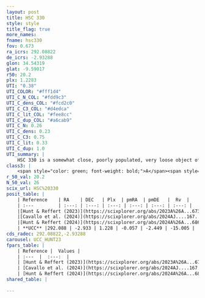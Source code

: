 ```yaml
---
layout: post
title: HSC 330
style: style
title_flag: true
more_names: 
fname: hsc330
fov: 0.673
ra_icrs: 292.08822
de_icrs: -2.93288
glon: 34.54319
glat: -9.59017
r50: 20.2
plx: 1.2283
UTI: "0.38"
UTI_COLOR: "#fff1d4"
UTI_C_N_COL: "#fdd9c3"
UTI_C_dens_COL: "#fcd2c0"
UTI_C_C3_COL: "#d4edca"
UTI_C_lit_COL: "#fee8cc"
UTI_C_dup_COL: "#a6cab9"
UTI_C_N: 0.26
UTI_C_dens: 0.23
UTI_C_C3: 0.75
UTI_C_lit: 0.33
UTI_C_dup: 1.0
UTI_summary: |
    HSC 330 is a somewhat close, poorly populated, very loose object of high C3 quality. It was recently reported in the literature.
class3: |
    <span style="color: green; font-weight: bold;">A</span><span style="color: #FFC300; font-weight: bold;">B</span>
r_50_val: 20.2
N_50_val: 26
scix_url: HSC%20330
posit_table: |
    | Reference    | RA    | DEC   | Plx  | pmRA  | pmDE   |  Rv  |
    | :---         | :---: | :---: | :---: | :---: | :---: | :---: |
    |[Hunt & Reffert (2023)](https://scixplorer.org/abs/2023A%26A...673A.114H) | 292.28 | -3.079 | 1.229 | -0.089 | -2.462 | -23.266 |
    |[Cavallo et al. (2024)](https://scixplorer.org/abs/2024AJ....167...12C) | 292.096 | -2.915 | 1.229 | -- | -- | -- |
    |[Hunt & Reffert (2024)](https://scixplorer.org/abs/2024A%26A...686A..42H) | 292.28 | -3.079 | 1.229 | -0.089 | -2.462 | -23.266 |
    | **UCC** |292.088 | -2.933 | 1.228 | -0.057 | -2.449 | -15.005 | 
cds_radec: 292.08822,-2.93288
carousel: UCC_HUNT23
fpars_table: |
    | Reference |  Values |
    | :---  |  :---:  |
    | [Hunt & Reffert (2023)](https://scixplorer.org/abs/2023A%26A...673A.114H) | `AV50=1.045, diffAV50=0.916, MOD50=9.444, logAge50=7.669` |
    | [Cavallo et al. (2024)](https://scixplorer.org/abs/2024AJ....167...12C) | `AV50=1.25, dMod50=9.65, logAge50=7.5, [Fe/H]50=0.56` |
    | [Hunt & Reffert (2024)](https://scixplorer.org/abs/2024A%26A...686A..42H) | `MassJ=49.7230` |
shared_table: |
    
---
```

